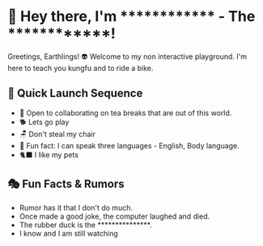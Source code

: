 # 👋 Hey there, I'm ************ - The ************!

Greetings, Earthlings! 👽 Welcome to my non interactive playground. I'm here to teach you kungfu and to ride a bike.

## 🚀 Quick Launch Sequence
- 🤝 Open to collaborating on tea breaks that are out of this world.
- 🐕 Lets go play
- 🪑 Don't steal my chair
- 🚀 Fun fact: I can speak three languages - English, Body language.
- 🐈‍⬛ I like my pets

## 🎭 Fun Facts & Rumors

- Rumor has it that I don't do much.
- Once made a good joke, the computer laughed and died.
- The rubber duck is the ***************.
- I know and I am still watching
